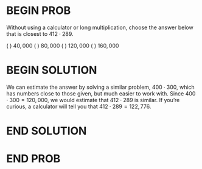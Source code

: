 <!-- <topics>arithmetic, estimation</topics> -->

# BEGIN PROB

Without using a calculator or long multiplication, choose the answer below that is closest to $412 \cdot 289$.

( ) $40{,}000$
( ) $80{,}000$
( ) $120{,}000$
( ) $160{,}000$

# BEGIN SOLUTION

We can estimate the answer by solving a similar problem, $400\cdot300$, which has numbers close to those given, but much easier to work with. Since $400\cdot300 = 120{,}000$, we would estimate that $412\cdot289$ is similar. If you’re curious, a calculator will tell you that $412\cdot289 = 122{,}776$.

# END SOLUTION

# END PROB
